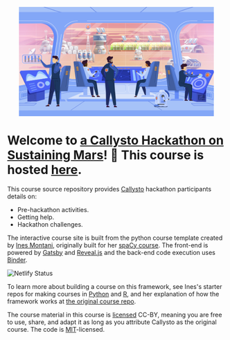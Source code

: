 <p align="center">
<img src="static/SustainMarsHackathon.svg" align="center" width="450px"/>
</p>

# Welcome to **[a Callysto Hackathon on Sustaining Mars](http://bit.ly/callystosustainingmarshackathon)**! 🚀 This course is hosted [here]().

This course source repository provides [Callysto](https://callysto.ca/) hackathon participants details on:

- Pre-hackathon activities.
- Getting help.
- Hackathon challenges.

The interactive course site is built from the python course template created by [Ines Montani](https://ines.io/), originally built for her [spaCy course](https://course.spacy.io).  The front-end is powered by
[Gatsby](http://gatsbyjs.org/) and [Reveal.js](https://revealjs.com) and the
back-end code execution uses [Binder](https://mybinder.org). 

![Netlify Status](https://api.netlify.com/api/v1/badges/3ba21376-9a18-4cf0-960e-2c65e6bc2bbd/deploy-status)

To learn more about building a course on this framework, see Ines's starter repos for making courses in [Python](https://github.com/ines/course-starter-python) and [R](https://github.com/ines/course-starter-r), and her explanation of how the framework works at [the original course repo](https://github.com/ines/spacy-course#-faq).

The course material in this course is [licensed](LICENSE) CC-BY, meaning you are free to use, share, and adapt it as long as you attribute Callysto as the original course. The code is [MIT](https://opensource.org/licenses/MIT)-licensed.
